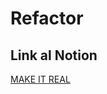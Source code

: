 # Refactor
<h2>Link al Notion</h2>
<a href="https://www.notion.so/Refactor-Activity-4f87f20559eb4f07bf638bc6f3939ad4?pvs=4">MAKE IT REAL</a>
